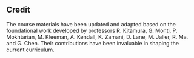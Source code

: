 ## Credit

The course materials have been updated and adapted based on the foundational work developed by professors R. Kitamura, G. Monti, P. Mokhtarian, M. Kleeman, A. Kendall, K. Zamani, D. Lane, M. Jaller, R. Ma. and G. Chen. Their contributions have been invaluable in shaping the current curriculum.
